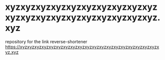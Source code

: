 # xyzxyzxyzxyzxyzxyzxyzxyzxyzxyzxyzxyzxyzxyzxyzxyzxyzxyzxyzxyz.xyz
repository for the link reverse-shortener https://xyzxyzxyzxyzxyzxyzxyzxyzxyzxyzxyzxyzxyzxyzxyzxyzxyzxyzxyzxyz.xyz
